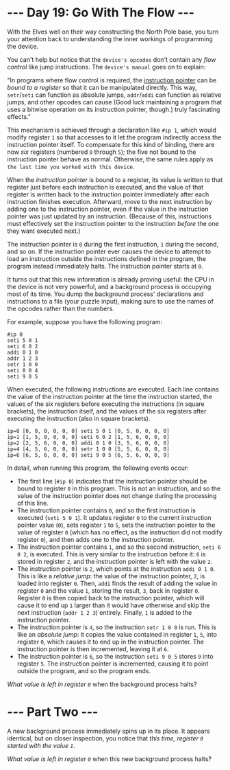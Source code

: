 ﻿# --- Day 19: Go With The Flow ---

With the Elves well on their way constructing the North Pole base, you turn your attention back to understanding the inner workings of programming the device.

You can't help but notice that the `device's opcodes` don't contain any *flow control* like jump instructions. The `device's manual` goes on to explain:

"In programs where flow control is required, the [instruction pointer](https://en.wikipedia.org/wiki/Program_counter) can be *bound to a register* so that it can be manipulated directly. This way, ```setr```/```seti``` can function as absolute jumps, ```addr```/```addi``` can function as relative jumps, and other opcodes can cause (Good luck maintaining a program that uses a bitwise operation on its instruction pointer, though.) truly fascinating effects."

This mechanism is achieved through a declaration like ```#ip 1```, which would modify register ```1``` so that accesses to it let the program indirectly access the instruction pointer itself. To compensate for this kind of binding, there are now *six* registers (numbered ```0``` through ```5```); the five not bound to the instruction pointer behave as normal. Otherwise, the same rules apply as `the last time you worked with this device`.

When the *instruction pointer* is bound to a register, its value is written to that register just before each instruction is executed, and the value of that register is written back to the instruction pointer immediately after each instruction finishes execution. Afterward, move to the next instruction by adding one to the instruction pointer, even if the value in the instruction pointer was just updated by an instruction. (Because of this, instructions must effectively set the instruction pointer to the instruction *before* the one they want executed next.)

The instruction pointer is ```0``` during the first instruction, ```1``` during the second, and so on. If the instruction pointer ever causes the device to attempt to load an instruction outside the instructions defined in the program, the program instead immediately halts. The instruction pointer starts at ```0```.

It turns out that this new information is already proving useful: the CPU in the device is not very powerful, and a background process is occupying most of its time.  You dump the background process' declarations and instructions to a file (your puzzle input), making sure to use the names of the opcodes rather than the numbers.

For example, suppose you have the following program:


```
#ip 0
seti 5 0 1
seti 6 0 2
addi 0 1 0
addr 1 2 3
setr 1 0 0
seti 8 0 4
seti 9 0 5
```


When executed, the following instructions are executed. Each line contains the value of the instruction pointer at the time the instruction started, the values of the six registers before executing the instructions (in square brackets), the instruction itself, and the values of the six registers after executing the instruction (also in square brackets).


```
ip=0 [0, 0, 0, 0, 0, 0] seti 5 0 1 [0, 5, 0, 0, 0, 0]
ip=1 [1, 5, 0, 0, 0, 0] seti 6 0 2 [1, 5, 6, 0, 0, 0]
ip=2 [2, 5, 6, 0, 0, 0] addi 0 1 0 [3, 5, 6, 0, 0, 0]
ip=4 [4, 5, 6, 0, 0, 0] setr 1 0 0 [5, 5, 6, 0, 0, 0]
ip=6 [6, 5, 6, 0, 0, 0] seti 9 0 5 [6, 5, 6, 0, 0, 9]
```


In detail, when running this program, the following events occur:


* The first line (```#ip 0```) indicates that the instruction pointer should be bound to register ```0``` in this program. This is not an instruction, and so the value of the instruction pointer does not change during the processing of this line.
* The instruction pointer contains ```0```, and so the first instruction is executed (```seti 5 0 1```).  It updates register ```0``` to the current instruction pointer value (```0```), sets register ```1``` to ```5```, sets the instruction pointer to the value of register ```0``` (which has no effect, as the instruction did not modify register ```0```), and then adds one to the instruction pointer.
* The instruction pointer contains ```1```, and so the second instruction, ```seti 6 0 2```, is executed. This is very similar to the instruction before it: ```6``` is stored in register ```2```, and the instruction pointer is left with the value ```2```.
* The instruction pointer is ```2```, which points at the instruction ```addi 0 1 0```.  This is like a *relative jump*: the value of the instruction pointer, ```2```, is loaded into register ```0```. Then, ```addi``` finds the result of adding the value in register ```0``` and the value ```1```, storing the result, ```3```, back in register ```0```. Register ```0``` is then copied back to the instruction pointer, which will cause it to end up ```1``` larger than it would have otherwise and skip the next instruction (```addr 1 2 3```) entirely. Finally, ```1``` is added to the instruction pointer.
* The instruction pointer is ```4```, so the instruction ```setr 1 0 0``` is run. This is like an *absolute jump*: it copies the value contained in register ```1```, ```5```, into register ```0```, which causes it to end up in the instruction pointer. The instruction pointer is then incremented, leaving it at ```6```.
* The instruction pointer is ```6```, so the instruction ```seti 9 0 5``` stores ```9``` into register ```5```. The instruction pointer is incremented, causing it to point outside the program, and so the program ends.


*What value is left in register ```0```* when the background process halts?

# --- Part Two ---

A new background process immediately spins up in its place. It appears identical, but on closer inspection, you notice that *this time, register ```0``` started with the value ```1```*.

*What value is left in register ```0```* when this new background process halts?
